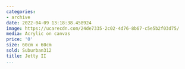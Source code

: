 ```yaml
---
categories:
- archive
date: 2022-04-09 13:18:38.458924
image: https://ucarecdn.com/24de7335-2c02-4d76-8b67-c5e5b2f03d75/
media: Acrylic on canvas
price: '0'
size: 60cm x 60cm
sold: Suburban312
title: Jetty II
...
```

